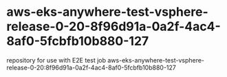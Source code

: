# aws-eks-anywhere-test-vsphere-release-0-20-8f96d91a-0a2f-4ac4-8af0-5fcbfb10b880-127
repository for use with E2E test job aws-eks-anywhere-test-vsphere-release-0-20:8f96d91a-0a2f-4ac4-8af0-5fcbfb10b880-127
